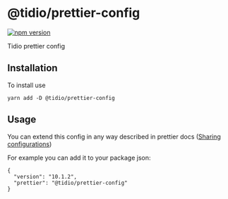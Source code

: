 # @tidio/prettier-config

[![npm version](https://badge.fury.io/js/@tidio%2Fprettier-config.svg)](https://badge.fury.io/js/@tidio%2Fprettier-config)

Tidio prettier config

## Installation

To install use

```
yarn add -D @tidio/prettier-config
```

## Usage

You can extend this config in any way described in prettier docs ([Sharing configurations](https://prettier.io/docs/en/configuration.html#sharing-configurations))

For example you can add it to your package json:
```
{
  "version": "10.1.2",
  "prettier": "@tidio/prettier-config"
}
```